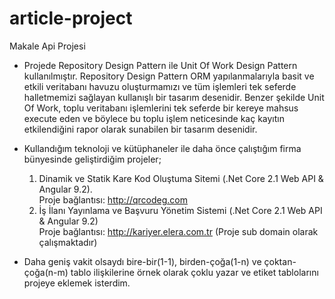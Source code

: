 # article-project
Makale Api Projesi

- Projede Repository Design Pattern ile Unit Of Work Design Pattern kullanılmıştır. Repository Design Pattern ORM yapılanmalarıyla basit ve etkili veritabanı havuzu oluşturmamızı ve tüm işlemleri tek seferde halletmemizi sağlayan kullanışlı bir tasarım desenidir. Benzer şekilde Unit Of Work, toplu veritabanı işlemlerini tek seferde bir kereye mahsus execute eden ve böylece bu toplu işlem neticesinde kaç kayıtın etkilendiğini rapor olarak sunabilen bir tasarım desenidir.

- Kullandığım teknoloji ve kütüphaneler ile daha önce çalıştığım firma bünyesinde geliştirdiğim projeler;
  1. Dinamik ve Statik Kare Kod Oluştuma Sitemi (.Net Core 2.1 Web API & Angular 9.2).  
     Proje bağlantısı: http://qrcodeg.com
  2. İş İlanı Yayınlama ve Başvuru Yönetim Sistemi (.Net Core 2.1 Web API & Angular 9.2)  
     Proje bağlantısı: http://kariyer.elera.com.tr (Proje sub domain olarak çalışmaktadır)
     
- Daha geniş vakit olsaydı bire-bir(1-1), birden-çoğa(1-n) ve çoktan-çoğa(n-m) tablo ilişkilerine örnek olarak çoklu yazar ve etiket tablolarını projeye eklemek isterdim.
